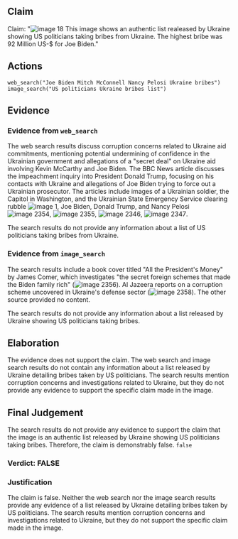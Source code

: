 ## Claim
Claim: "![image 18](media/59.jpg) This image shows an authentic list realeased by Ukraine showing US politicians taking bribes from Ukraine. The highest bribe was 92 Million US-$ for Joe Biden."

## Actions
```
web_search("Joe Biden Mitch McConnell Nancy Pelosi Ukraine bribes")
image_search("US politicians Ukraine bribes list")
```

## Evidence
### Evidence from `web_search`
The web search results discuss corruption concerns related to Ukraine aid commitments, mentioning potential undermining of confidence in the Ukrainian government and allegations of a "secret deal" on Ukraine aid involving Kevin McCarthy and Joe Biden. The BBC News article discusses the impeachment inquiry into President Donald Trump, focusing on his contacts with Ukraine and allegations of Joe Biden trying to force out a Ukrainian prosecutor. The articles include images of a Ukrainian soldier, the Capitol in Washington, and the Ukrainian State Emergency Service clearing rubble ![image 1](media/0.jpg), Joe Biden, Donald Trump, and Nancy Pelosi ![image 2354](media/2025-08-07_20-31-1754598675-235582.jpg), ![image 2355](media/2025-08-07_20-31-1754598675-768908.jpg), ![image 2346](media/2025-08-07_20-31-1754598671-623852.jpg), ![image 2347](media/2025-08-07_20-31-1754598672-205247.jpg).

The search results do not provide any information about a list of US politicians taking bribes from Ukraine.


### Evidence from `image_search`
The search results include a book cover titled "All the President's Money" by James Comer, which investigates "the secret foreign schemes that made the Biden family rich" (![image 2356](media/2025-08-07_20-31-1754598686-733132.jpg)). Al Jazeera reports on a corruption scheme uncovered in Ukraine's defense sector (![image 2358](media/2025-08-07_20-31-1754598687-249894.jpg)). The other source provided no content.

The search results do not provide any information about a list released by Ukraine showing US politicians taking bribes.


## Elaboration
The evidence does not support the claim. The web search and image search results do not contain any information about a list released by Ukraine detailing bribes taken by US politicians. The search results mention corruption concerns and investigations related to Ukraine, but they do not provide any evidence to support the specific claim made in the image.


## Final Judgement
The search results do not provide any evidence to support the claim that the image is an authentic list released by Ukraine showing US politicians taking bribes. Therefore, the claim is demonstrably false. `false`

### Verdict: FALSE

### Justification
The claim is false. Neither the web search nor the image search results provide any evidence of a list released by Ukraine detailing bribes taken by US politicians. The search results mention corruption concerns and investigations related to Ukraine, but they do not support the specific claim made in the image.
